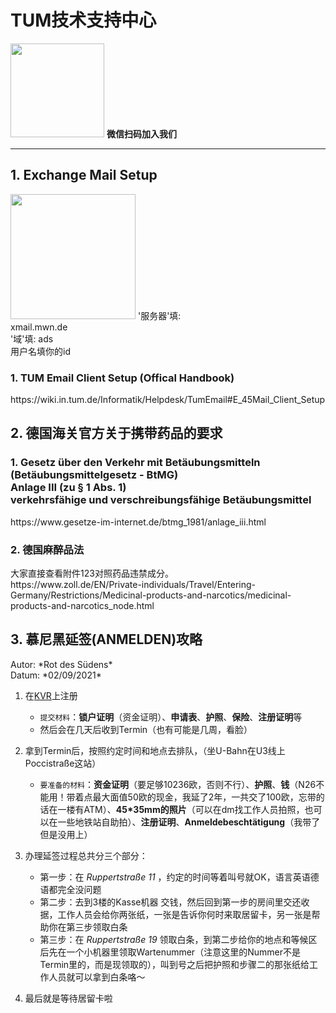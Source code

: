 # TUM技术支持中心
<img src="https://user-images.githubusercontent.com/33310255/131970197-b9c326f4-f881-44e2-9b56-5edb072c4b50.png" width=150px />
<b>微信扫码加入我们</b>
<hr>
<h2>1. Exchange Mail Setup</h1>
<img src="https://user-images.githubusercontent.com/33310255/131637136-fc017d83-4696-4593-9de9-5515c509e88b.png" width=200px/>
'服务器'填: <br>
xmail.mwn.de <br>
'域'填: ads <br>
用户名填你的id <br>
<h3>1. TUM Email Client Setup (Offical Handbook)</h3>
https://wiki.in.tum.de/Informatik/Helpdesk/TumEmail#E_45Mail_Client_Setup
<h2>2. 德国海关官方关于携带药品的要求</h2>
<h3>1. Gesetz über den Verkehr mit Betäubungsmitteln (Betäubungsmittelgesetz - BtMG) <br>
Anlage III (zu § 1 Abs. 1) <br>
verkehrsfähige und verschreibungsfähige Betäubungsmittel</h3>
https://www.gesetze-im-internet.de/btmg_1981/anlage_iii.html
<br>
<h3>2. 德国麻醉品法</h3>
大家直接查看附件123对照药品违禁成分。<br>
https://www.zoll.de/EN/Private-individuals/Travel/Entering-Germany/Restrictions/Medicinal-products-and-narcotics/medicinal-products-and-narcotics_node.html

<h2>3. 慕尼黑延签(ANMELDEN)攻略</h2>
Autor: *Rot des Südens*	<br>
Datum: *02/09/2021*

1. 在[KVR](http://www.muenchen.de/dienstleistungsfinder/muenchen/1089339/)上注册
   - `提交材料`：**锁户证明**（资金证明）、**申请表**、**护照**、**保险**、**注册证明**等
   - 然后会在几天后收到Termin（也有可能是几周，看脸）

2. 拿到Termin后，按照约定时间和地点去排队，（坐U-Bahn在U3线上Poccistraße这站）

   - `要准备的材料`：**资金证明**（要足够10236欧，否则不行）、**护照**、**钱**（N26不能用！带着点最大面值50欧的现金，我延了2年，一共交了100欧，忘带的话在一楼有ATM）、**45*35mm的照片**（可以在dm找工作人员拍照，也可以在一些地铁站自助拍）、**注册证明**、**Anmeldebeschtätigung**（我带了但是没用上）

3. 办理延签过程总共分三个部分：

   - 第一步：在 *Ruppertstraße 11* ，约定的时间等着叫号就OK，语言英语德语都完全没问题
   - 第二步：去到3楼的Kasse机器 交钱，然后回到第一步的房间里交还收据，工作人员会给你两张纸，一张是告诉你何时来取居留卡，另一张是帮助你在第三步领取白条
   - 第三步：在 *Ruppertstraße 19* 领取白条，到第二步给你的地点和等候区后先在一个小机器里领取Wartenummer（注意这里的Nummer不是Termin里的，而是现领取的），叫到号之后把护照和步骤二的那张纸给工作人员就可以拿到白条咯～

4. 最后就是等待居留卡啦



